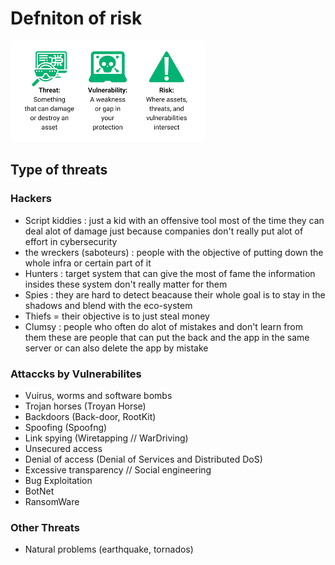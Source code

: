 # Defniton of risk

![risks](../assets/risks.png)

## Type of threats
### Hackers 
- Script kiddies : just a kid with an offensive tool most of the time they can deal alot of damage just because companies don't really put alot of effort in cybersecurity
- the wreckers (saboteurs) : people with the objective of putting down the whole infra or certain part of it 
- Hunters : target system that can give the most of fame the information insides these system don't really matter for them
- Spies : they are hard to detect beacause their whole goal is to stay in the shadows and blend with the eco-system
- Thiefs = their objective is to just steal money 
- Clumsy : people who often do alot of mistakes and don't learn from them these are people that can put the back and the app in the same server or can also delete the app by mistake

### Attaccks by Vulnerabilites 
- Vuirus, worms and software bombs
- Trojan horses (Troyan Horse)
- Backdoors (Back-door, RootKit)
- Spoofing (Spoofng)
- Link spying (Wiretapping // WarDriving)
- Unsecured access
- Denial of access (Denial of Services and Distributed DoS)
- Excessive transparency // Social engineering
- Bug Exploitation
- BotNet
- RansomWare

### Other Threats 
- Natural problems (earthquake, tornados)
